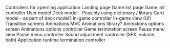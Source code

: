 Controllers for operning application
Landing page
Game init page
Game init controller
User model
Deck model - Possibly using dictionary / library
Card model - as part of deck model?
In-game controller
In-game view (UI)
Transition screens
Animations MVC
Animations library?
Animations options screen
Animations options controller
Game termination screen
Pause menu view
Pause menu controller
Sound adjustment controller (SFX, volume, both)
Application runtime termination controller
